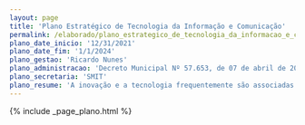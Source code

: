 ```yaml
---
layout: page
title: 'Plano Estratégico de Tecnologia da Informação e Comunicação'
permalink: /elaborado/plano_estrategico_de_tecnologia_da_informacao_e_comunicacao
plano_date_inicio: '12/31/2021'
plano_date_fim: '1/1/2024'
plano_gestao: 'Ricardo Nunes'
plano_administracao: 'Decreto Municipal Nº 57.653, de 07 de abril de 2017'
plano_secretaria: 'SMIT'
plano_resume: 'A inovação e a tecnologia frequentemente são associadas à disrupção e ao desenvolvimento de produtos digitais, porém, isso só é viável com uma política pública focada no desenvolvimento das pessoas, capacitando-as continuamente. O PETIC, resultado do trabalho dos servidores da prefeitura, visa capacitar tanto os agentes públicos quanto os cidadãos no uso da tecnologia, visando otimizar serviços e promover inclusão social. O plano define metas estratégicas para a Administração Municipal e temas de tecnologia a serem desenvolvidos, alinhando-se com outros planejamentos setoriais, como o Plano de Metas, para suportar as políticas públicas municipais.'
---
```

<div>
{% include _page_plano.html %}
</div>

